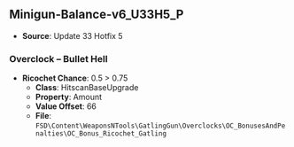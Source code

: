 ## Minigun-Balance-v6_U33H5_P
* **Source**: Update 33 Hotfix 5

### Overclock – Bullet Hell
* **Ricochet Chance**: 0.5 > 0.75
  * **Class**: HitscanBaseUpgrade
  * **Property**: Amount
  * **Value Offset**: 66
  * **File**: `FSD\Content\WeaponsNTools\GatlingGun\Overclocks\OC_BonusesAndPenalties\OC_Bonus_Ricochet_Gatling`
